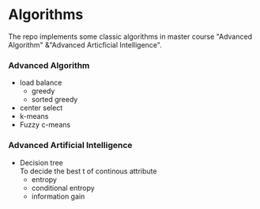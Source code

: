 # Algorithms
The repo implements some classic algorithms  in master course "Advanced Algorithm" &amp;"Advanced Articficial Intelligence".

### Advanced Algorithm

- load balance
   - greedy 
   - sorted greedy
- center select
- k-means
- Fuzzy c-means

### Advanced Artificial Intelligence

- Decision tree  
  To decide the best t of continous attribute
  - entropy
  - conditional entropy
  - information gain

